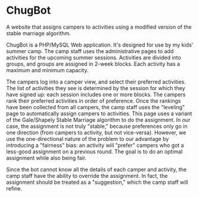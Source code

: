 # ChugBot
A website that assigns campers to activities using a modified version of the stable marriage algorithm.

ChugBot is a PHP/MySQL Web application.  It's designed for use by my kids' summer camp.  The camp staff uses the administrative pages to
add activities for the upcoming summer sessions.  Activities are divided into groups, and groups are assigned in 2-week blocks.  Each 
activity has a maximum and minimum capacity.

The campers log into a camper view, and select their preferred activities.  The list of activities they see is determined by the session
for which they have signed up: each session includes one or more blocks.  The campers rank their preferred activities in order of 
preference.  Once the rankings have been collected from all campers, the camp staff uses the "leveling" page to automatically assign
campers to activities.  This page uses a variant of the Gale/Shapely Stable Marriage algorithm to do the assignment.  In our case, the
assignment is not truly "stable," because preferences only go in one direction (from campers to activity, but not vice-versa).  However,
we use the one-directional nature of the problem to our advantage by introducing a "fairness" bias: an activity will "prefer" campers
who got a less-good assignment on a previous round.  The goal is to do an optimal assignment while also being fair.

Since the bot cannot know all the details of each camper and activity, the camp staff have the ability to override the assignment.  In
fact, the assignment should be treated as a "suggestion," which the camp staff will refine.
